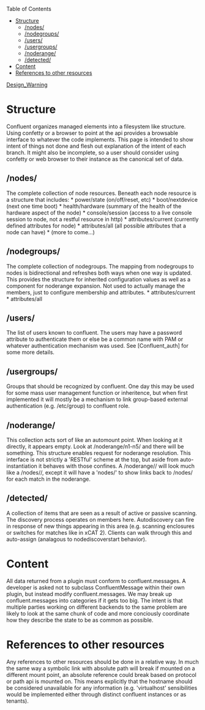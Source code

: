 <!-- START doctoc generated TOC please keep comment here to allow auto update -->
<!-- DON'T EDIT THIS SECTION, INSTEAD RE-RUN doctoc TO UPDATE -->
Table of Contents

- [Structure](#structure)
  - [/nodes/](#nodes)
  - [/nodegroups/](#nodegroups)
  - [/users/](#users)
  - [/usergroups/](#usergroups)
  - [/noderange/](#noderange)
  - [/detected/](#detected)
- [Content](#content)
- [References to other resources](#references-to-other-resources)

<!-- END doctoc generated TOC please keep comment here to allow auto update -->

[Design_Warning](Design_Warning)

Structure
===================

Confluent organizes managed elements into a filesystem like structure.  Using confetty or a browser to point at the api provides a browsable interface to whatever the code implements.  This page is intended to show intent of things not done and flesh out explanation of the intent of each branch.  It might also be incomplete, so a user should consider using confetty or web browser to their instance as the canonical set of data.

/nodes/
-------------------
The complete collection of node resources.  Beneath each node resource is a structure that includes:
    * power/state (on/off/reset, etc)
    * boot/nextdevice (next one time boot)
    * health/hardware (summary of the health of the hardware aspect of the node)
    * console/session (access to a live console session to node, not a restful resource in http)
    * attributes/current (currently defined attributes for node)
    * attributes/all (all possible attributes that a node can have)
    * (more to come...)

/nodegroups/
--------------------
The complete collection of nodegroups.  The mapping from nodegroups to nodes is bidirectional and refreshes both ways when one way is updated.  This provides the structure for inherited configuration values as well as a component for noderange expansion.  Not used to actually manage the members, just to configure membership and attributes.
    * attributes/current
    * attributes/all

/users/
-------------------
The list of users known to confluent.  The users may have a password attribute to authenticate them or else be a common name with PAM or whatever authentication mechanism was used.  See [Confluent_auth] for some more details.  

/usergroups/
-----------------------
Groups that should be recognized by confluent.  One day this may be used for some mass user management function or inheritence, but when first implemented it will mostly be a mechanism to link group-based external authentication (e.g. /etc/group) to confluent role.

/noderange/
-----------------------
This collection acts sort of like an automount point.  When looking at it directly, it appears empty.  Look at /noderange/n1-n5/ and there will be something.  This structure enables request for noderange resolution.  This interface is not strictly a 'RESTful' scheme at the top, but aside from auto-instantiation it behaves with those confines.  A /noderange/<nr>/ will look much like a /nodes/<node>/, except it will have a 'nodes/' to show links back to /nodes/<node> for each match in the noderange.

/detected/
-----------------------
A collection of items that are seen as a result of active or passive scanning.  The discovery process operates on members here.  Autodiscovery can fire in response of new things appearing in this area (e.g. scanning enclosures or switches for matches like in xCAT 2).  Clients can walk through this and auto-assign (analagous to nodediscoverstart behavior).  


Content
==================
All data returned from a plugin must conform to confluent.messages.  A developer is asked not to subclass ConfluentMessage within their own plugin, but instead modify confluent.messages.  We may break up confluent.messages into categories if it gets too big.  The intent is that multiple parties working on different backends to the same problem are likely to look at the same chunk of code and more conciously coordinate how they describe the state to be as common as possible.

References to other resources
======================
Any references to other resources should be done in a relative way.  In much the same way
a symbolic link with absolute path will break if mounted on a different mount point, an absolute reference could break based on protocol or path api is mounted on.  This means explicitly that the hostname should be considered unavailable for any information (e.g. 'virtualhost' sensibilities would be implemented either through distinct confluent instances or as tenants).